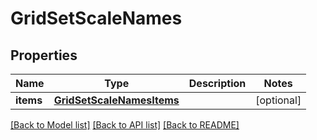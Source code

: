 # GridSetScaleNames

## Properties
Name | Type | Description | Notes
------------ | ------------- | ------------- | -------------
**items** | [**GridSetScaleNamesItems**](GridSetScaleNamesItems.md) |  | [optional] 

[[Back to Model list]](../README.md#documentation-for-models) [[Back to API list]](../README.md#documentation-for-api-endpoints) [[Back to README]](../README.md)


